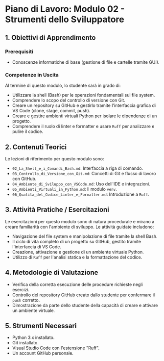 # Piano di Lavoro: Modulo 02 - Strumenti dello Sviluppatore

## 1. Obiettivi di Apprendimento

### Prerequisiti
*   Conoscenze informatiche di base (gestione di file e cartelle tramite GUI).

### Competenze in Uscita
Al termine di questo modulo, lo studente sarà in grado di:
*   Utilizzare la shell (Bash) per le operazioni fondamentali sul file system.
*   Comprendere lo scopo del controllo di versione con Git.
*   Creare un repository su GitHub e gestirlo tramite l'interfaccia grafica di VS Code (clone, stage, commit, push).
*   Creare e gestire ambienti virtuali Python per isolare le dipendenze di un progetto.
*   Comprendere il ruolo di linter e formatter e usare `Ruff` per analizzare e pulire il codice.

## 2. Contenuti Teorici
Le lezioni di riferimento per questo modulo sono:

*   `02_La_Shell_e_i_Comandi_Bash.md`: Interfaccia a riga di comando.
*   `03_Controllo_di_Versione_con_Git.md`: Concetti di Git e flusso di lavoro con GitHub.
*   `04_Ambiente_di_Sviluppo_con_VSCode.md`: Uso dell'IDE e integrazioni.
*   `05_Ambienti_Virtuali_in_Python.md`: Il modulo `venv`.
*   `06_Qualita_del_Codice_Linter_e_Formatter.md`: Introduzione a `Ruff`.

## 3. Attività Pratiche / Esercitazioni
Le esercitazioni per questo modulo sono di natura procedurale e mirano a creare familiarità con l'ambiente di sviluppo. Le attività guidate includono:
*   Navigazione del file system e manipolazione di file tramite la shell Bash.
*   Il ciclo di vita completo di un progetto su GitHub, gestito tramite l'interfaccia di VS Code.
*   Creazione, attivazione e gestione di un ambiente virtuale Python.
*   Utilizzo di `Ruff` per l'analisi statica e la formattazione del codice.

## 4. Metodologie di Valutazione
*   Verifica della corretta esecuzione delle procedure richieste negli esercizi.
*   Controllo del repository GitHub creato dallo studente per confermare il `push` corretto.
*   Dimostrazione da parte dello studente della capacità di creare e attivare un ambiente virtuale.

## 5. Strumenti Necessari
*   Python 3.x installato.
*   Git installato.
*   Visual Studio Code con l'estensione "Ruff".
*   Un account GitHub personale.